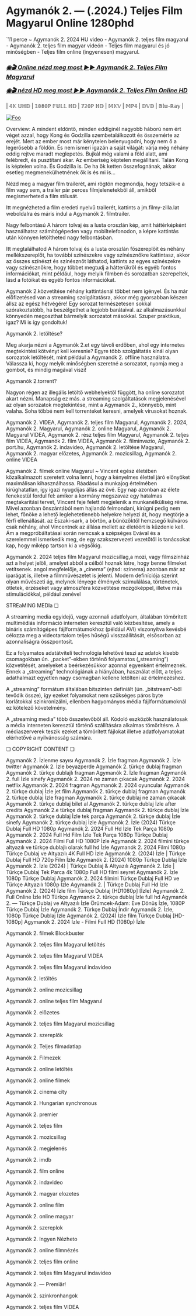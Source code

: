 # Agymanók 2. — (.2024.) Teljes Film Magyarul Online 1280phd

`11 perce ~ Agymanók 2. 2024 HU video - Agymanók 2. teljes film magyarul - Agymanók 2. teljes film magyar videón - Teljes film magyarul és jó minőségben - Teljes film online (ingyenesen) magyarul.

<b><i><h3> <a href="https://filmhd.cloud/hu/movie/1022789/inside-out-2-gitup" rel="nofollow">◉🎬 Online nézd meg most ►► Agymanók 2. Teljes Film Magyarul</a></b></i></h>

<b><i><h> <a href="https://filmhd.cloud/hu/movie/1022789/inside-out-2-gitup" rel="nofollow">◉🎬 nézd HD meg most ►► Agymanók 2. Teljes Film Online HD</a></b></i></h3>

| 𝟜𝕂 𝕌ℍ𝔻 | 𝟙𝟘𝟠𝟘ℙ 𝔽𝕌𝕃𝕃 ℍ𝔻 | 𝟟𝟚𝟘ℙ ℍ𝔻 | 𝕄𝕂𝕍 | 𝕄ℙ𝟜 | 𝔻𝕍𝔻 | 𝔹𝕝𝕦-ℝ𝕒𝕪 |

<a href="https://filmhd.cloud/hu/movie/1022789/inside-out-2-gitup" rel="nofollow"><img src="https://camo.githubusercontent.com/917e6ed5c302499242165dcc02bdbce85c075fd21b35918eb9c0b771855261b8/68747470733a2f2f7374617469632e7769787374617469632e636f6d2f6d656469612f6232343966395f61646163386637306662336634356238383639313639366337376465313866337e6d76322e676966" alt="Foo" style="max-width: 100%;"></a>

Overview: A mindent eldöntő, minden eddiginél nagyobb háború nem ért véget azzal, hogy Kong és Godzilla szembetalálkozott és összemérte az erejét. Mert az ember most már kénytelen belenyugodni, hogy nem ő a legerősebb a földön. És nem ismeri igazán a saját világát: várja még néhány eddig rejtve maradt meglepetés. Bujkál még valami a föld alatt, ami felébredt, és pusztítani akar. Az emberiség képtelen megállítani. Talán Kong is képtelen volna. És Godzilla is. De ha ők ketten összefognának, akkor esetleg megmenekülhetnének ők is és mi is…

Nézd meg a magyar film trailerét, ami rögtön megmondja, hogy tetszik-e a film vagy sem, a trailer pár perces filmjelenetekből áll, amikből megismerheted a film stílusát.

Itt megnézheted a film eredeti nyelvű trailerét, kattints a jm.filmy-zilla.lat weboldalra és máris indul a Agymanók 2. filmtrailer.

Nagy felbontású A három tolvaj és a lusta oroszlán kép, amit háttérképként használhatsz számítógépeden vagy mobiltelefonodon, a képre kattintás után könnyen letöltheted nagy felbontásban.

Itt megtalálhatod A három tolvaj és a lusta oroszlán főszereplőit és néhány mellékszereplőt, ha további színészekre vagy színésznőkre kattintasz, akkor az összes színészt és színésznőt láthatod, kattints az egyes színészekre vagy színésznőkre, hogy többet megtudj a hátterükről és egyéb fontos információkat, mint például, hogy melyik filmben és sorozatban szerepeltek, lásd a fotóikat és egyéb fontos információkat.

Agymanók 2.közvetítése néhány kattintásnál többet nem igényel. És ha már előfizetésed van a streaming szolgáltatásra, akkor még gyorsabban készen állsz az egész hétvégére! Egy sorozat természetesen sokkal szórakoztatóbb, ha beszélgethet a legjobb barátaival. az alkalmazásunkkal könnyedén megoszthat bármelyik sorozatot másokkal. Szuper praktikus, igaz? Mi is így gondoltuk!

Agymanók 2. letöltése?

Meg akarja nézni a Agymanók 2.et egy távoli erdőben, ahol egy internetes megtekintési kötvényt kell keresnie? Egyre több szolgáltatás kínál olyan sorozatok letöltését, mint például a Agymanók 2. offline használatra. Válassza ki, hogy melyik minőségben szeretné a sorozatot, nyomja meg a gombot, és mindig magával viszi!

Agymanók 2.torrent?

Nagyon régen az illegális letöltő webhelyektől függött, ha online sorozatot akart nézni. Manapság ez más. a streaming szolgáltatások megjelenésével az olyan sorozatok megtekintése, mint a Agymanók 2., könnyebb, mint valaha. Soha többé nem kell torrenteket keresni, amelyek vírusokat hoznak.

Agymanók 2. VIDEA, Agymanók 2. teljes film Magyarul, Agymanók 2. 2024, Agymanók 2. Magyarul, Agymanók 2. online Magyarul, Agymanók 2. Magyarul VIDEA, Agymanók 2. rész teljes film Magyarul, Agymanók 2. teljes film VIDEA, Agymanók 2. film VIDEA, Agymanók 2. filminvazio, Agymanók 2. port.hu, Agymanók 2. indavideo, Agymanók 2. letöltése Magyarul, Agymanók 2. magyar előzetes, Agymanók 2. mozicsillag, Agymanók 2. online VIDEA

Agymanók 2. filmek online Magyarul ~ Vincent egész életében közalkalmazott szeretett volna lenni, hogy a kényelmes élettel járó előnyöket maximálisan kihasználhassa. Ráadásul a munkajog értelmében kirúghatatlan, így igazi nyugdíjas állás az övé. Egy nap azonban az élete fenekestül fordul fel: amikor a kormány megszavaz egy hatalmas megtakarítási tervet, Vincent feje felett megjelenik a munkanélküliség réme. Mivel azonban önszántából nem hajlandó felmondani, kirúgni pedig nem lehet, főnöke a lehető leglehetetlenebb helyekre helyezi át, hogy megtörje a férfi ellenállását. az Északi-sark, a börtön, a bűnözőktől hemzsegő külváros csak néhány, ahol Vincentnek az állása mellett az életéért is küzdenie kell. Ám a megpróbáltatásai során nemcsak a szépséges Evával és a szerelemmel ismerkedik meg, de egy szakszervezeti vezetőtől is tanácsokat kap, hogy miképp tartson ki a végsőkig.

Agymanók 2. 2024 teljes film Magyarul mozicsillag,a mozi, vagy filmszínház azt a helyet jelöli, amelyet abból a célból hoznak létre, hogy benne filmeket vetítsenek. angol megfelelője, a „cinema” (ejtsd: szinema) azonban már az iparágat is, illetve a filmművészetet is jelenti. Modern definíciója szerint olyan művészeti ág, melynek lényege élmények szimulálása, történetek, ötletek, érzéseket vagy atmoszféra közvetítése mozgóképpel, illetve más stimulációkkal, például zenével

STREaMING MEDIa ❏

A streaming media egyidejű, vagy azonnali adatfolyam, általában tömörített multimédiás információ interneten keresztül való kézbesítése, amely a bináris számítógépes fájlformátumokhoz (például AVI) viszonyítva kevésbé célozza meg a videotartalom teljes hűségű visszaállítását, elsősorban az azonnaliságra összpontosít.

Ez a folyamatos adatátviteli technológia lehetővé teszi az adatok kisebb csomagokban ún. „packet”-ekben történő folyamatos („streaming”) közvetítését, amelyeket a beérkezésükkor azonnal egyenként értelmeznek. Ennek a „streaming” technológiának a hiányában, használat előtt, a teljes adathalmazt egyetlen nagy csomagban kellene letölteni az értelmezéshez.

A „streaming” formátum általában bitszinten definiált (ún. „bitstream”-ből tevődik össze), így ezeket folyamokat nem szükséges páros byte korlátokkal szinkronizálni, ellenben hagyományos média fájlformátumoknál ez kötelező követelmény.

A „streaming media” több összetevőből áll. Kódoló eszközök használatosak a média interneten keresztül történő szállítására alkalmas tömörítésre. A médiaszerverek teszik ezeket a tömörített fájlokat illetve adatfolyamatokat elérhetővé a nyilvánosság számára.

❏ COPYRIGHT CONTENT ❏

Agymanók 2. İzlenme sayısı Agymanók 2. İzle fragman Agymanók 2. İzle twitter Agymanók 2. İzle beyazperde Agymanók 2. türkçe dublaj fragman Agymanók 2. türkçe dublajlı fragman Agymanók 2. İzle fragman Agymanók 2. full İzle sinefy Agymanók 2. 2024 ne zaman çıkacak Agymanók 2. 2024 netflix Agymanók 2. 2024 fragman Agymanók 2. 2024 oyuncular Agymanók 2. türkçe dublaj İzle jet film Agymanók 2. türkçe dublaj fragman Agymanók 2. türkçe dublaj İzle fragman Agymanók 2. türkçe dublaj ne zaman çıkacak Agymanók 2. türkçe dublaj bilet al Agymanók 2. türkçe dublaj İzle after credits Agymanók 2.e türkçe dublaj fragman Agymanók 2. türkçe dublaj İzle Agymanók 2. türkçe dublaj İzle tek parça Agymanók 2. türkçe dublaj İzle sinefy Agymanók 2. türkçe dublaj İzle Agymanók 2. İzle (2024) Türkçe Dublaj Full HD 1080p Agymanók 2. 2024 Full Hd İzle Tek Parça 1080p Agymanók 2. 2024 Full Hd Film İzle Tek Parça 1080p Türkçe Dublaj Agymanók 2. 2024 Filmi Full HD 1080P İzle Agymanók 2. 2024 filmini türkçe altyazılı ve türkçe dublajlı olarak full hd İzle Agymanók 2. 2024 Filmi 1080p Türkçe Dublaj ve Altyazılı 4K Full HD İzle Agymanók 2. (2024) İzle | Türkçe Dublaj Full HD 720p Film İzle Agymanók 2. (2024) 1080p Türkçe Dublaj İzle Agymanók 2. İzle (2024) | Türkçe Dublaj & Altyazılı Agymanók 2. İzle | Türkçe Dublaj Tek Parca 4k 1080p Full HD filmi seyret Agymanók 2. İzle 1080p Türkçe Dublaj Agymanók 2. 2024 filmini Türkçe Dublaj Full HD ve Türkçe Altyazılı 1080p İzle Agymanók 2. | Türkçe Dublaj Full Hd İzle Agymanók 2. (2024) İzle film Türkçe Dublaj [HD1080p] [İzle] Agymanók 2. Full Online İzle HD Türkçe Agymanók 2. türkçe dublaj İzle full hd Agymanók 2. — Türkçe Dublaj ve Altyazılı İzle Örümcek-Adam: Eve Dönüş İzle, 1080P Türkçe Dublaj İzle Agymanók 2. Türkçe Dublaj İndi̇r Agymanók 2. İzle, 1080p Türkçe Dublaj İzle Agymanók 2. (2024) İzle film Türkçe Dublaj [HD-1080p] Agymanók 2. 2024 İzle - Filmi Full HD (1080p) İzle


Agymanók 2.  filmek Blockbuster

Agymanók 2.  teljes film Magyarul letöltés

Agymanók 2.  teljes film Magyarul VIDEA

Agymanók 2.  teljes film Magyarul indavideo

Agymanók 2.  letöltés

Agymanók 2.  online mozicsillag

Agymanók 2.  online teljes film Magyarul

Agymanók 2.  előzetes

Agymanók 2.  teljes film Magyarul mozicsillag

Agymanók 2.  szereplők

Agymanók 2.  Teljes filmadatlap

Agymanók 2.  Filmezek

Agymanók 2.  online letöltés

Agymanók 2.  online filmek

Agymanók 2.  cinema city

Agymanók 2.  Hungarian synchronous

Agymanók 2.  premier

Agymanók 2.  teljes film

Agymanók 2.  mozicsillag

Agymanók 2.  megjelenés

Agymanók 2.  imdb

Agymanók 2.  film online

Agymanók 2.  indavideo

Agymanók 2.  magyar elozetes

Agymanók 2.  online film

Agymanók 2.  online magyar

Agymanók 2.  szereplok

Agymanók 2.  Ingyen Nézheto

Agymanók 2.  online filmnézés

Agymanók 2.  teljes film online

Agymanók 2.  teljes film Magyarul indavideo

Agymanók 2. — Premiär!

Agymanók 2.  szinkronhangok

Agymanók 2.  teljes film VIDEA
